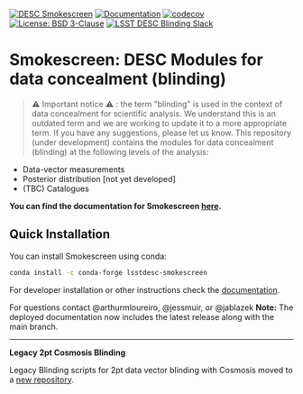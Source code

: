 [![DESC Smokescreen](https://github.com/LSSTDESC/Smokescreen/actions/workflows/CI.yml/badge.svg)](https://github.com/LSSTDESC/Smokescreen/actions/workflows/CI.yml)
[![Documentation](https://github.com/LSSTDESC/Smokescreen/actions/workflows/build_docs.yml/badge.svg?branch=main)](https://lsstdesc.org/Smokescreen/)
[![codecov](https://codecov.io/gh/LSSTDESC/Smokescreen/graph/badge.svg?token=T3L9QM4PTT)](https://codecov.io/gh/LSSTDESC/Smokescreen)
[![License: BSD 3-Clause](https://img.shields.io/badge/License-BSD%203--Clause-blue.svg)](https://github.com/yourusername/yourrepository/blob/main/LICENSE)
[![LSST DESC Blinding Slack](https://img.shields.io/badge/join-Slack-4A154B)](https://lsstc.slack.com/archives/CT14ZF2AH)

# Smokescreen: DESC Modules for data concealment (blinding)
> :warning: Important notice :warning: : the term "blinding" is used in the context of data concealment for scientific analysis. We understand this is an outdated term and we are working to update it to a more appropriate term. If you have any suggestions, please let us know.
This repository (under development) contains the modules for data concealment (blinding) at the following levels of the analysis:
- Data-vector measurements
- Posterior distribution [not yet developed]
- (TBC) Catalogues

**You can find the documentation for Smokescreen [here](https://lsstdesc.org/Smokescreen/).**

## Quick Installation
You can install Smokescreen using conda:
```bash
conda install -c conda-forge lsstdesc-smokescreen
```

For developer installation or other instructions check the [documentation](https://lsstdesc.org/Smokescreen/installation.html).

For questions contact @arthurmloureiro, @jessmuir, or @jablazek
**Note:** The deployed documentation now includes the latest release along with the main branch.

---

**Legacy 2pt Cosmosis Blinding**

Legacy Blinding scripts for 2pt data vector blinding with Cosmosis moved to a [new repository](https://github.com/LSSTDESC/legacy_blinding).


